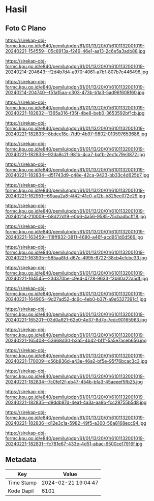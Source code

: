 # Hasil

## Foto C Plano

https://sirekap-obj-formc.kpu.go.id/e840/pemilu/pdpr/61/01/13/20/01/6101132001019-20240221-154559--05c8913a-f249-46e1-aa13-2c6e5a3adb88.jpg

https://sirekap-obj-formc.kpu.go.id/e840/pemilu/pdpr/61/01/13/20/01/6101132001019-20240214-204643--f2d4b7d4-a970-4061-a7bf-807b7c446496.jpg

https://sirekap-obj-formc.kpu.go.id/e840/pemilu/pdpr/61/01/13/20/01/6101132001019-20240214-204740--f51a15aa-c303-473b-b1a3-5ad96f608f60.jpg

https://sirekap-obj-formc.kpu.go.id/e840/pemilu/pdpr/61/01/13/20/01/6101132001019-20240221-182832--1365a316-f35f-4be8-beb0-3653592bf1cb.jpg

https://sirekap-obj-formc.kpu.go.id/e840/pemilu/pdpr/61/01/13/20/01/6101132001019-20240221-182833--8bdee18e-7fd9-4b97-9802-010597653686.jpg

https://sirekap-obj-formc.kpu.go.id/e840/pemilu/pdpr/61/01/13/20/01/6101132001019-20240221-182833--92da8c2f-981b-4ca7-bafb-2ec1c79e3872.jpg

https://sirekap-obj-formc.kpu.go.id/e840/pemilu/pdpr/61/01/13/20/01/6101132001019-20240221-182834--d51743d9-c48e-42ca-9423-bb33c4d625b7.jpg

https://sirekap-obj-formc.kpu.go.id/e840/pemilu/pdpr/61/01/13/20/01/6101132001019-20240221-162951--69aaa2a8-4f42-41c0-af2b-b825ec072e29.jpg

https://sirekap-obj-formc.kpu.go.id/e840/pemilu/pdpr/61/01/13/20/01/6101132001019-20240214-210009--b8d22d19-e0b6-4a56-9585-75cbadbcff18.jpg

https://sirekap-obj-formc.kpu.go.id/e840/pemilu/pdpr/61/01/13/20/01/6101132001019-20240221-163459--118ff832-3811-4680-a46f-acd951d0d566.jpg

https://sirekap-obj-formc.kpu.go.id/e840/pemilu/pdpr/61/01/13/20/01/6101132001019-20240221-163935--585aa8fd-d67c-4995-8722-38cb4cfcbc33.jpg

https://sirekap-obj-formc.kpu.go.id/e840/pemilu/pdpr/61/01/13/20/01/6101132001019-20240221-164545--23d370be-c9e4-4728-9633-f3b60a22a5df.jpg

https://sirekap-obj-formc.kpu.go.id/e840/pemilu/pdpr/61/01/13/20/01/6101132001019-20240221-164905--9d27ad52-dc6c-4eb0-b37f-a9e5327391c1.jpg

https://sirekap-obj-formc.kpu.go.id/e840/pemilu/pdpr/61/01/13/20/01/6101132001019-20240221-165201--03d0a921-62e0-4e37-8d7e-7edc90165963.jpg

https://sirekap-obj-formc.kpu.go.id/e840/pemilu/pdpr/61/01/13/20/01/6101132001019-20240221-165408--53668d30-b3a5-4b42-bf1f-5a5e7aceb656.jpg

https://sirekap-obj-formc.kpu.go.id/e840/pemilu/pdpr/61/01/13/20/01/6101132001019-20240221-170009--c56b836d-a43e-46a2-bf5e-95f76bcac3c3.jpg

https://sirekap-obj-formc.kpu.go.id/e840/pemilu/pdpr/61/01/13/20/01/6101132001019-20240221-182834--7c0fe12f-eb47-454b-bfa3-45aeeef5fb25.jpg

https://sirekap-obj-formc.kpu.go.id/e840/pemilu/pdpr/61/01/13/20/01/6101132001019-20240221-182835--d9ddb97d-4ea1-4a3a-aa9b-fcc29755b5d8.jpg

https://sirekap-obj-formc.kpu.go.id/e840/pemilu/pdpr/61/01/13/20/01/6101132001019-20240221-182836--d12e3c1a-5982-49f5-a300-56a8168ecc94.jpg

https://sirekap-obj-formc.kpu.go.id/e840/pemilu/pdpr/61/01/13/20/01/6101132001019-20240221-182831--fc781e67-433e-4d51-abac-6500ce17916f.jpg


## Metadata

| Key        | Value               |
| ---------- | ------------------- |
| Time Stamp | 2024-02-21 19:04:47 |
| Kode Dapil | 6101                |




